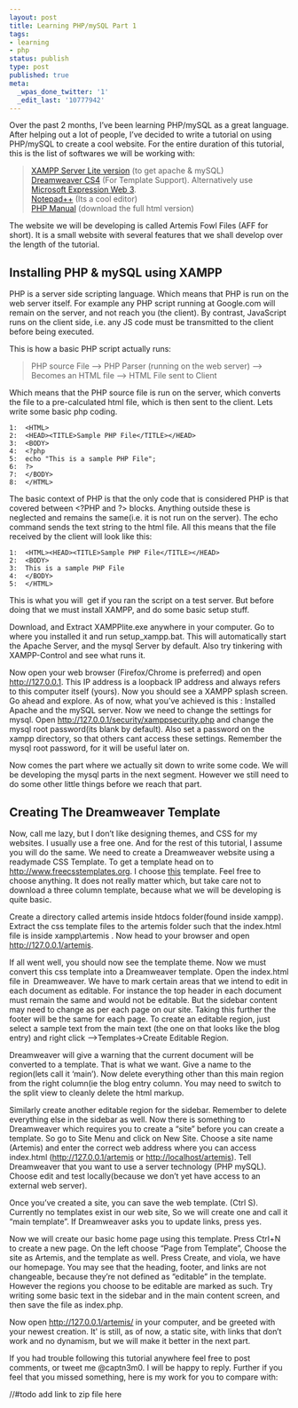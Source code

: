 ```yaml
---
layout: post
title: Learning PHP/mySQL Part 1
tags:
- learning
- php
status: publish
type: post
published: true
meta:
  _wpas_done_twitter: '1'
  _edit_last: '10777942'
---
```

Over the past 2 months, I’ve been learning PHP/mySQL as a great language. After helping out a lot of people, I’ve decided to write a tutorial on using PHP/mySQL to create a cool website. For the entire duration of this tutorial, this is the list of softwares we will be working with:

><a href="http://www.google.com/search?btnI=I'm Feeling Lucky&amp;q=XAMPP Server Lite version">XAMPP Server Lite version</a> (to get apache &amp; mySQL)  
><a href="www.mediafire.com/?4eemynbynjw" target="_blank">Dreamweaver CS4</a> (For Template Support). Alternatively use <a href="http://www.google.com/search?btnI=I'm Feeling Lucky&amp;q=Microsoft Expression Web 3">Microsoft Expression Web 3</a>.  
><a href="http://www.google.com/search?btnI=I'm Feeling Lucky&amp;q=Notepad++">Notepad++</a> (Its a cool editor)  
><a href="http://www.google.com/search?btnI=I'm Feeling Lucky&amp;q=PHP Manual">PHP Manual</a> (download the full html version)

The website we will be developing is called Artemis Fowl Files (AFF for short). It is a small website with several features that we shall develop over the length of the tutorial.

## Installing PHP &amp; mySQL using XAMPP


PHP is a server side scripting language. Which means that PHP is run on the web server itself. For example any PHP script running at Google.com will remain on the server, and not reach you (the client). By contrast, JavaScript runs on the client side, i.e. any JS code must be transmitted to the client before being executed.

This is how a basic PHP script actually runs:

>PHP source File –&gt; PHP Parser (running on the web server) –&gt; Becomes an HTML file –&gt; HTML File sent to Client

Which means that the PHP source file is run on the server, which converts the file to a pre-calculated html file, which is then sent to the client. Lets write some basic php coding.

    1:  <HTML>
    2:  <HEAD><TITLE>Sample PHP File</TITLE></HEAD>
    3:  <BODY>
    4:  <?php
    5:  echo "This is a sample PHP File";
    6:  ?>
    7:  </BODY>
    8:  </HTML>

The basic context of PHP is that the only code that is considered PHP is that covered between &lt;?PHP and ?&gt; blocks. Anything outside these is neglected and remains the same(i.e. it is not run on the server). The echo command sends the text string to the html file. All this means that the file received by the client will look like this:

    1:  <HTML><HEAD><TITLE>Sample PHP File</TITLE></HEAD>
    2:  <BODY>
    3:  This is a sample PHP File
    4:  </BODY>
    5:  </HTML>


This is what you will  get if you ran the script on a test server. But before doing that we must install XAMPP, and do some basic setup stuff.

Download, and Extract XAMPPlite.exe anywhere in your computer. Go to where you installed it and run setup_xampp.bat. This will automatically start the Apache Server, and the mysql Server by default. Also try tinkering with XAMPP-Control and see what runs it.

Now open your web browser (Firefox/Chrome is preferred) and open <a href="http://127.0.0.1">http://127.0.0.1</a>. This IP address is a loopback IP address and always refers to this computer itself (yours). Now you should see a XAMPP splash screen. Go ahead and explore. As of now, what you’ve achieved is this : Installed Apache and the mySQL server. Now we need to change the settings for mysql. Open <a href="http://127.0.0.1/security/xamppsecurity.php">http://127.0.0.1/security/xamppsecurity.php</a> and change the mysql root password(its blank by default). Also set a password on the xampp directory, so that others cant access these settings. Remember the mysql root password, for it will be useful later on.

Now comes the part where we actually sit down to write some code. We will be developing the mysql parts in the next segment. However we still need to do some other little things before we reach that part.

## Creating The Dreamweaver Template

Now, call me lazy, but I don’t like designing themes, and CSS for my websites. I usually use a free one. And for the rest of this tutorial, I assume you will do the same. We need to create a Dreamweaver website using a readymade CSS Template. To get a template head on to <a href="http://www.freecsstemplates.org">http://www.freecsstemplates.org</a>. I choose <a href="http://www.freecsstemplates.org/preview/reckoning" target="_blank">this</a> template. Feel free to choose anything. It does not really matter which, but take care not to download a three column template, because what we will be developing is quite basic.

Create a directory called artemis inside htdocs folder(found inside xampp). Extract the css template files to the artemis folder such that the index.html file is inside xampp\artemis . Now head to your browser and open <a href="http://127.0.0.1/artemis">http://127.0.0.1/artemis</a>.

If all went well, you should now see the template theme. Now we must convert this css template into a Dreamweaver template. Open the index.html file in  Dreamweaver. We have to mark certain areas that we intend to edit in each document as editable. For instance the top header in each document must remain the same and would not be editable. But the sidebar content may need to change as per each page on our site. Taking this further the footer will be the same for each page. To create an editable region, just select a sample text from the main text (the one on that looks like the blog entry) and right click –&gt;Templates-&gt;Create Editable Region.

Dreamweaver will give a warning that the current document will be converted to a template. That is what we want. Give a name to the region(lets call it ‘main’). Now delete everything other than this main region from the right column(ie the blog entry column. You may need to switch to the split view to cleanly delete the html markup.

Similarly create another editable region for the sidebar. Remember to delete everything else in the sidebar as well. Now there is something to Dreamweaver which requires you to create a “site” before you can create a template. So go to Site Menu and click on New Site. Choose a site name (Artemis) and enter the correct web address where you can access index.html (<a href="http://127.0.0.1/artemis">http://127.0.0.1/artemis</a> or <a href="http://localhost/artemis">http://localhost/artemis</a>). Tell Dreamweaver that you want to use a server technology (PHP mySQL). Choose edit and test locally(because we don’t yet have access to an external web server).

Once you’ve created a site, you can save the web template. (Ctrl S). Currently no templates exist in our web site, So we will create one and call it “main template”. If Dreamweaver asks you to update links, press yes.

Now we will create our basic home page using this template. Press Ctrl+N to create a new page. On the left choose “Page from Template”, Choose the site as Artemis, and the template as well. Press Create, and viola, we have our homepage. You may see that the heading, footer, and links are not changeable, because they’re not defined as “editable” in the template. However the regions you choose to be editable are marked as such. Try writing some basic text in the sidebar and in the main content screen, and then save the file as index.php.

Now open <http://127.0.0.1/artemis/> in your computer, and be greeted with your newest creation. It' is still, as of now, a static site, with links that don’t work and no dynamism, but we will make it better in the next part.

If you had trouble following this tutorial anywhere feel free to post comments, or tweet me @captn3m0. I will be happy to reply. Further if you feel that you missed something, here is my work for you to compare with:

//#todo add link to zip file here
